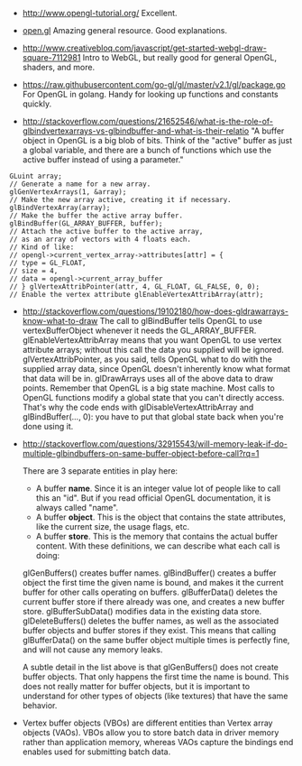 -   http://www.opengl-tutorial.org/
    Excellent.  

-   [open.gl](<https://open.gl/>)
    Amazing general resource. Good explanations.

-   http://www.creativebloq.com/javascript/get-started-webgl-draw-square-7112981
    Intro to WebGL, but really good for general OpenGL, shaders, and more.

-   https://raw.githubusercontent.com/go-gl/gl/master/v2.1/gl/package.go For
    OpenGL in golang. Handy for looking up functions and constants quickly.

-   http://stackoverflow.com/questions/21652546/what-is-the-role-of-glbindvertexarrays-vs-glbindbuffer-and-what-is-their-relatio
    "A buffer object in OpenGL is a big blob of bits. Think of the "active"
    buffer as just a global variable, and there are a bunch of functions which
    use the active buffer instead of using a parameter."

~~~~~~~~~~~~~~~~~~~~~~~~~~~~~~~~~~~~~~~~~~~~~~~~~~~~~~~~~~~~~~~~~~~~~~~~~~~~~~~~
GLuint array; 
// Generate a name for a new array. 
glGenVertexArrays(1, &array); 
// Make the new array active, creating it if necessary. 
glBindVertexArray(array);
// Make the buffer the active array buffer. 
glBindBuffer(GL_ARRAY_BUFFER, buffer); 
// Attach the active buffer to the active array, 
// as an array of vectors with 4 floats each. 
// Kind of like: 
// opengl->current_vertex_array->attributes[attr] = { 
// type = GL_FLOAT, 
// size = 4, 
// data = opengl->current_array_buffer 
// } glVertexAttribPointer(attr, 4, GL_FLOAT, GL_FALSE, 0, 0); 
// Enable the vertex attribute glEnableVertexAttribArray(attr);
~~~~~~~~~~~~~~~~~~~~~~~~~~~~~~~~~~~~~~~~~~~~~~~~~~~~~~~~~~~~~~~~~~~~~~~~~~~~~~~~

-   http://stackoverflow.com/questions/19102180/how-does-gldrawarrays-know-what-to-draw
    The call to glBindBuffer tells OpenGL to use vertexBufferObject whenever it
    needs the GL\_ARRAY\_BUFFER.
    glEnableVertexAttribArray means that you want OpenGL to use vertex attribute
    arrays; without this call the data you supplied will be ignored.
    glVertexAttribPointer, as you said, tells OpenGL what to do with the
    supplied array data, since OpenGL doesn't inherently know what format that
    data will be in.
    glDrawArrays uses all of the above data to draw points.
    Remember that OpenGL is a big state machine. Most calls to OpenGL functions
    modify a global state that you can't directly access. That's why the code
    ends with glDisableVertexAttribArray and glBindBuffer(..., 0): you have to
    put that global state back when you're done using it.

-   http://stackoverflow.com/questions/32915543/will-memory-leak-if-do-multiple-glbindbuffers-on-same-buffer-object-before-call?rq=1  
      
    There are 3 separate entities in play here:
    - A buffer **name**. Since it is an integer value lot of people like to call
    this an "id". But if you read official OpenGL documentation, it is always
    called "name".
    - A buffer **object**. This is the object that contains the state
    attributes, like the current size, the usage flags, etc.
    - A buffer **store**. This is the memory that contains the actual buffer
    content. With these definitions, we can describe what each call is doing:  
      
    glGenBuffers() creates buffer names.
    glBindBuffer() creates a buffer object the first time the given name is
    bound, and makes it the current buffer for other calls operating on buffers.
    glBufferData() deletes the current buffer store if there already was one,
    and creates a new buffer store.
    glBufferSubData() modifies data in the existing data store.
    glDeleteBuffers() deletes the buffer names, as well as the associated buffer
    objects and buffer stores if they exist. This means that calling
    glBufferData() on the same buffer object multiple times is perfectly fine,
    and will not cause any memory leaks.  
      
    A subtle detail in the list above is that glGenBuffers() does not create
    buffer objects. That only happens the first time the name is bound. This
    does not really matter for buffer objects, but it is important to understand
    for other types of objects (like textures) that have the same behavior.

- Vertex buffer objects (VBOs) are different entities than Vertex array objects (VAOs). VBOs allow you to store batch data in driver memory rather than application memory, whereas VAOs capture the bindings end enables used for submitting batch data.